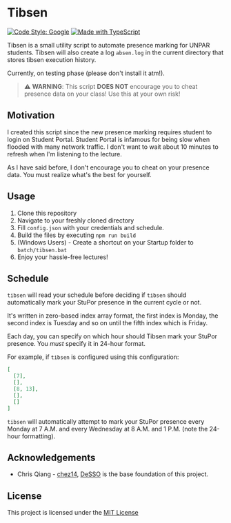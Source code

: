 # Tibsen

[![Code Style: Google](https://img.shields.io/badge/code%20style-google-blueviolet.svg)](https://github.com/google/gts) [![Made with TypeScript](https://badges.frapsoft.com/typescript/code/typescript.svg?v=101)](https://github.com/ellerbrock/typescript-badges/)

Tibsen is a small utility script to automate presence marking for UNPAR students. Tibsen will also create a log `absen.log` in the current directory that stores tibsen execution history.

Currently, on testing phase (please don't install it atm!). 

> ⚠️ **WARNING**: This script **DOES NOT** encourage you to cheat presence data on your class!
Use this at your own risk!

## Motivation

I created this script since the new presence marking requires student to login on Student Portal. Student Portal is infamous for being slow when flooded with many network traffic. I don't want to wait about 10 minutes to refresh when I'm listening to the lecture.

As I have said before, I don't encourage you to cheat on your presence data. You must realize what's the best for yourself.

## Usage

1. Clone this repository
2. Navigate to your freshly cloned directory
3. Fill `config.json` with your credentials and schedule.
4. Build the files by executing `npm run build`
5. (Windows Users) - Create a shortcut on your Startup folder to `batch/tibsen.bat`
6. Enjoy your hassle-free lectures!

## Schedule

`tibsen` will read your schedule before deciding if `tibsen`
should automatically mark your StuPor presence in the current cycle or not.

It's written in zero-based index array format, the first index is Monday,
the second index is Tuesday and so on until the fifth index which
is Friday.

Each day, you can specify on which hour should Tibsen mark
your StuPor presence. You *must* specify it in 24-hour format.

For example, if `tibsen` is configured using this configuration:

```json
[
  [7],
  [],
  [8, 13],
  [],
  []
]
```

`tibsen` will automatically attempt to mark your StuPor presence
every Monday at 7 A.M. and every Wednesday at 8 A.M. and 1 P.M. (note the 24-hour formatting).

## Acknowledgements

- Chris Qiang - [chez14](https://github.com/chez14), [DeSSO](https://github.com/chez14/desso) is the base foundation of this project.

## License

This project is licensed under the [MIT License](./LICENSE)

